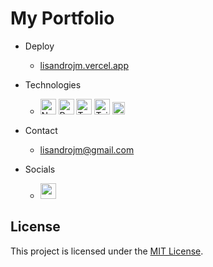 # My Portfolio

- Deploy

  - <a href="https://lisandrojm.vercel.app/" target="_blank" rel="noreferrer">lisandrojm.vercel.app</a>

- Technologies

  - <a href="https://nextjs.org/docs" target="_blank" rel="noreferrer"><img src="https://raw.githubusercontent.com/danielcranney/readme-generator/main/public/icons/skills/nextjs-colored.svg" width="25" height="25" alt="NextJs" /></a>
  <a href="https://reactjs.org/" target="_blank" rel="noreferrer"><img src="https://raw.githubusercontent.com/danielcranney/readme-generator/main/public/icons/skills/react-colored.svg" width="25" height="25" alt="React" /></a>
  <a href="https://www.typescriptlang.org/" target="_blank" rel="noreferrer"><img src="https://raw.githubusercontent.com/danielcranney/readme-generator/main/public/icons/skills/typescript-colored.svg" width="25" height="25" alt="Typescript" /></a>
  <a href="https://tailwindcss.com/" target="_blank" rel="noreferrer"><img src="https://raw.githubusercontent.com/danielcranney/readme-generator/main/public/icons/skills/tailwindcss-colored.svg" width="25" height="25" alt="TailwindCSS" /></a>
  <a href="https://vercel.com/" target="_blank" rel="noreferrer"><img src="https://www.svgrepo.com/show/327408/logo-vercel.svg" width="20" height="20" alt="Vercel" /></a>

- Contact

  - [lisandrojm@gmail.com](mailto:lisandrojm@gmail.com)

- Socials

  - <a href="https://www.linkedin.com/in/lisandrojm" target="_blank" rel="noreferrer"><img src="https://raw.githubusercontent.com/danielcranney/readme-generator/main/public/icons/socials/linkedin.svg" width="25" height="25" /></a>

## License

This project is licensed under the [MIT License](LICENSE).
